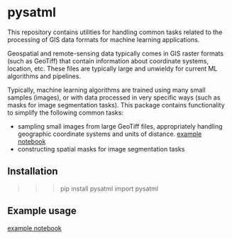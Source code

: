 # pysatml

This repository contains utilities for handling common tasks related to the processing of GIS data formats for machine learning applications. 

Geospatial and remote-sensing data typically comes in GIS raster formats (such as GeoTiff) that contain information about coordinate systems, location, etc. These files are typically large and unwieldy for current ML algorithms and pipelines. 

Typically, machine learning algorithms are trained using many small samples (images), or with data processed in very specific ways (such as masks for image segmentation tasks). This package contains functionality to simplify the following common tasks:
* sampling small images from large GeoTiff files, appropriately handling geographic coordinate systems and units of distance. [example notebook](examples/SatImage-tutorial-sampling.ipynb)
* constructing spatial masks for image segmentation tasks

## Installation

>>> pip install pysatml
>>> import pysatml

## Example usage

[example notebook](examples/SatImage-tutorial-sampling.ipynb)